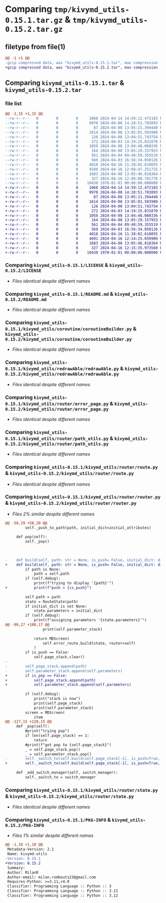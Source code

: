 # Comparing `tmp/kivymd_utils-0.15.1.tar.gz` & `tmp/kivymd_utils-0.15.2.tar.gz`

## filetype from file(1)

```diff
@@ -1 +1 @@
-gzip compressed data, was "kivymd_utils-0.15.1.tar", max compression
+gzip compressed data, was "kivymd_utils-0.15.2.tar", max compression
```

## Comparing `kivymd_utils-0.15.1.tar` & `kivymd_utils-0.15.2.tar`

### file list

```diff
@@ -1,15 +1,15 @@
--rw-r--r--   0        0        0     1068 2024-04-14 14:59:12.472183 kivymd_utils-0.15.1/LICENSE
--rw-r--r--   0        0        0     9970 2024-04-08 14:28:51.783893 kivymd_utils-0.15.1/README.md
--rw-r--r--   0        0        0       87 2024-04-08 13:05:21.394440 kivymd_utils-0.15.1/kivymd_utils/coroutine/__init__.py
--rw-r--r--   0        0        0     1614 2024-04-08 13:05:01.503980 kivymd_utils-0.15.1/kivymd_utils/coroutine/coroutineBuilder.py
--rw-r--r--   0        0        0      126 2024-04-08 13:04:51.743754 kivymd_utils-0.15.1/kivymd_utils/redrawAble/__init__.py
--rw-r--r--   0        0        0      272 2024-04-03 14:19:25.831870 kivymd_utils-0.15.1/kivymd_utils/redrawAble/notifyListeners.py
--rw-r--r--   0        0        0     1058 2024-04-08 13:04:48.060336 kivymd_utils-0.15.1/kivymd_utils/redrawAble/redrawAble.py
--rw-r--r--   0        0        0      164 2024-04-08 13:05:29.157953 kivymd_utils-0.15.1/kivymd_utils/router/__init__.py
--rw-r--r--   0        0        0      561 2024-04-04 09:48:59.355519 kivymd_utils-0.15.1/kivymd_utils/router/error_page.py
--rw-r--r--   0        0        0      569 2024-04-03 16:56:34.050126 kivymd_utils-0.15.1/kivymd_utils/router/path_utils.py
--rw-r--r--   0        0        0     4018 2024-04-16 11:38:02.610055 kivymd_utils-0.15.1/kivymd_utils/router/route.py
--rw-r--r--   0        0        0     4588 2024-04-16 12:08:47.251715 kivymd_utils-0.15.1/kivymd_utils/router/router.py
--rw-r--r--   0        0        0     1683 2024-04-08 13:05:46.818364 kivymd_utils-0.15.1/kivymd_utils/router/state.py
--rw-r--r--   0        0        0      327 2024-04-16 12:09:00.781776 kivymd_utils-0.15.1/pyproject.toml
--rw-r--r--   0        0        0    10430 1970-01-01 00:00:00.000000 kivymd_utils-0.15.1/PKG-INFO
+-rw-r--r--   0        0        0     1068 2024-04-14 14:59:12.472183 kivymd_utils-0.15.2/LICENSE
+-rw-r--r--   0        0        0     9970 2024-04-08 14:28:51.783893 kivymd_utils-0.15.2/README.md
+-rw-r--r--   0        0        0       87 2024-04-08 13:05:21.394440 kivymd_utils-0.15.2/kivymd_utils/coroutine/__init__.py
+-rw-r--r--   0        0        0     1614 2024-04-08 13:05:01.503980 kivymd_utils-0.15.2/kivymd_utils/coroutine/coroutineBuilder.py
+-rw-r--r--   0        0        0      126 2024-04-08 13:04:51.743754 kivymd_utils-0.15.2/kivymd_utils/redrawAble/__init__.py
+-rw-r--r--   0        0        0      272 2024-04-03 14:19:25.831870 kivymd_utils-0.15.2/kivymd_utils/redrawAble/notifyListeners.py
+-rw-r--r--   0        0        0     1058 2024-04-08 13:04:48.060336 kivymd_utils-0.15.2/kivymd_utils/redrawAble/redrawAble.py
+-rw-r--r--   0        0        0      164 2024-04-08 13:05:29.157953 kivymd_utils-0.15.2/kivymd_utils/router/__init__.py
+-rw-r--r--   0        0        0      561 2024-04-04 09:48:59.355519 kivymd_utils-0.15.2/kivymd_utils/router/error_page.py
+-rw-r--r--   0        0        0      569 2024-04-03 16:56:34.050126 kivymd_utils-0.15.2/kivymd_utils/router/path_utils.py
+-rw-r--r--   0        0        0     4018 2024-04-16 11:38:02.610055 kivymd_utils-0.15.2/kivymd_utils/router/route.py
+-rw-r--r--   0        0        0     4691 2024-04-16 12:14:25.659909 kivymd_utils-0.15.2/kivymd_utils/router/router.py
+-rw-r--r--   0        0        0     1683 2024-04-08 13:05:46.818364 kivymd_utils-0.15.2/kivymd_utils/router/state.py
+-rw-r--r--   0        0        0      327 2024-04-16 12:15:35.973560 kivymd_utils-0.15.2/pyproject.toml
+-rw-r--r--   0        0        0    10430 1970-01-01 00:00:00.000000 kivymd_utils-0.15.2/PKG-INFO
```

### Comparing `kivymd_utils-0.15.1/LICENSE` & `kivymd_utils-0.15.2/LICENSE`

 * *Files identical despite different names*

### Comparing `kivymd_utils-0.15.1/README.md` & `kivymd_utils-0.15.2/README.md`

 * *Files identical despite different names*

### Comparing `kivymd_utils-0.15.1/kivymd_utils/coroutine/coroutineBuilder.py` & `kivymd_utils-0.15.2/kivymd_utils/coroutine/coroutineBuilder.py`

 * *Files identical despite different names*

### Comparing `kivymd_utils-0.15.1/kivymd_utils/redrawAble/redrawAble.py` & `kivymd_utils-0.15.2/kivymd_utils/redrawAble/redrawAble.py`

 * *Files identical despite different names*

### Comparing `kivymd_utils-0.15.1/kivymd_utils/router/error_page.py` & `kivymd_utils-0.15.2/kivymd_utils/router/error_page.py`

 * *Files identical despite different names*

### Comparing `kivymd_utils-0.15.1/kivymd_utils/router/path_utils.py` & `kivymd_utils-0.15.2/kivymd_utils/router/path_utils.py`

 * *Files identical despite different names*

### Comparing `kivymd_utils-0.15.1/kivymd_utils/router/route.py` & `kivymd_utils-0.15.2/kivymd_utils/router/route.py`

 * *Files identical despite different names*

### Comparing `kivymd_utils-0.15.1/kivymd_utils/router/router.py` & `kivymd_utils-0.15.2/kivymd_utils/router/router.py`

 * *Files 2% similar despite different names*

```diff
@@ -58,19 +58,20 @@
         self._push_to_path(path, initial_dict=initial_attributes)
 
     def pop(self):
         self._pop()
     
         
 
-    def build(self, path: str = None, is_push= False, initial_dict: dict = None):
+    def build(self, path: str = None, is_push= False, initial_dict: dict = None, is_pop = False):
         if path is None:
             path = self.path
         if (self.debug):
             print(f"trying to display '{path}'")
+            print(f"push = {is_push}")
             
         self.path = path
         state = RouteState(path)
         if initial_dict is not None:
             state.parameters = initial_dict
         if (self.debug):
             print(f"assigning parameters '{state.parameters}'")
@@ -99,17 +100,17 @@
                 print(self.parameter_stack)
 
             return MDScreen(
                 self.error_route.build(state, router=self)
             )
         if is_push == False:
             self.page_stack.clear()
-
-        self.page_stack.append(path)
-        self.parameter_stack.append(self.parameters)
+        if is_pop == False:
+            self.page_stack.append(path)
+            self.parameter_stack.append(self.parameters)
             
         if (self.debug):
             print("stack is now")
             print(self.page_stack)
             print(self.parameter_stack)
         screen = MDScreen(
             item
@@ -127,15 +128,15 @@
     def _pop(self):
         #print("trying pop")
         if len(self.page_stack) == 1:
             return
         #print(f"got pop to {self.page_stack}")
         _ = self.page_stack.pop()
         _ = self.parameter_stack.pop()
-        self._switch_to(self.build(self.page_stack[-1], is_push=True, initial_dict=self.parameter_stack[-1]))
+        self._switch_to(self.build(self.page_stack[-1], is_push=True, initial_dict=self.parameter_stack[-1], is_pop=True))
 
     def _add_switch_manager(self, switch_manager):
         self._switch_to = switch_manager
```

### Comparing `kivymd_utils-0.15.1/kivymd_utils/router/state.py` & `kivymd_utils-0.15.2/kivymd_utils/router/state.py`

 * *Files identical despite different names*

### Comparing `kivymd_utils-0.15.1/PKG-INFO` & `kivymd_utils-0.15.2/PKG-INFO`

 * *Files 1% similar despite different names*

```diff
@@ -1,10 +1,10 @@
 Metadata-Version: 2.1
 Name: kivymd-utils
-Version: 0.15.1
+Version: 0.15.2
 Summary: 
 Author: MilanR
 Author-email: milan.rombouts23@gmail.com
 Requires-Python: >=3.11,<4.0
 Classifier: Programming Language :: Python :: 3
 Classifier: Programming Language :: Python :: 3.11
 Classifier: Programming Language :: Python :: 3.12
```

